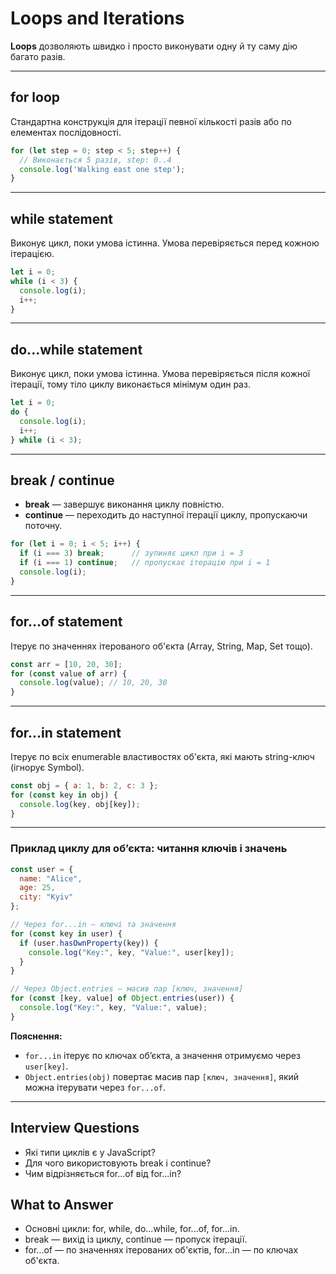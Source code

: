 # Loops and Iterations

**Loops** дозволяють швидко і просто виконувати одну й ту саму дію багато разів.

---

## for loop

Стандартна конструкція для ітерації певної кількості разів або по елементах послідовності.

```js
for (let step = 0; step < 5; step++) {
  // Виконається 5 разів, step: 0..4
  console.log('Walking east one step');
}
```

---

## while statement

Виконує цикл, поки умова істинна. Умова перевіряється перед кожною ітерацією.

```js
let i = 0;
while (i < 3) {
  console.log(i);
  i++;
}
```

---

## do...while statement

Виконує цикл, поки умова істинна. Умова перевіряється після кожної ітерації, тому тіло циклу виконається мінімум один раз.

```js
let i = 0;
do {
  console.log(i);
  i++;
} while (i < 3);
```

---

## break / continue

- **break** — завершує виконання циклу повністю.
- **continue** — переходить до наступної ітерації циклу, пропускаючи поточну.

```js
for (let i = 0; i < 5; i++) {
  if (i === 3) break;      // зупиняє цикл при i = 3
  if (i === 1) continue;   // пропускає ітерацію при i = 1
  console.log(i);
}
```

---

## for...of statement

Ітерує по значеннях ітерованого об'єкта (Array, String, Map, Set тощо).

```js
const arr = [10, 20, 30];
for (const value of arr) {
  console.log(value); // 10, 20, 30
}
```

---

## for...in statement

Ітерує по всіх enumerable властивостях об'єкта, які мають string-ключ (ігнорує Symbol).

```js
const obj = { a: 1, b: 2, c: 3 };
for (const key in obj) {
  console.log(key, obj[key]);
}
```

---

### Приклад циклу для обʼєкта: читання ключів і значень

```js
const user = {
  name: "Alice",
  age: 25,
  city: "Kyiv"
};

// Через for...in — ключі та значення
for (const key in user) {
  if (user.hasOwnProperty(key)) {
    console.log("Key:", key, "Value:", user[key]);
  }
}

// Через Object.entries — масив пар [ключ, значення]
for (const [key, value] of Object.entries(user)) {
  console.log("Key:", key, "Value:", value);
}
```

**Пояснення:**

- `for...in` ітерує по ключах обʼєкта, а значення отримуємо через `user[key]`.
- `Object.entries(obj)` повертає масив пар `[ключ, значення]`, який можна ітерувати через `for...of`.

---

## Interview Questions

- Які типи циклів є у JavaScript?
- Для чого використовують break і continue?
- Чим відрізняється for...of від for...in?

## What to Answer

- Основні цикли: for, while, do...while, for...of, for...in.
- break — вихід із циклу, continue — пропуск ітерації.
- for...of — по значеннях ітерованих об'єктів, for...in — по ключах об'єкта.
